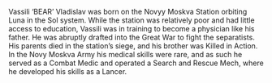 Vassili ‘BEAR’ Vladislav was born on the Novyy Moskva Station orbiting Luna in the Sol system. While the station was relatively poor and had little access to education, Vassili was in training to become a physician like his father. He was abruptly drafted into the Great War to fight the separatists. His parents died in the station’s siege, and his brother was Killed in Action. In the Novy Moskva Army his medical skills were rare, and as such he served as a Combat Medic and operated a Search and Rescue Mech, where he developed his skills as a Lancer.
